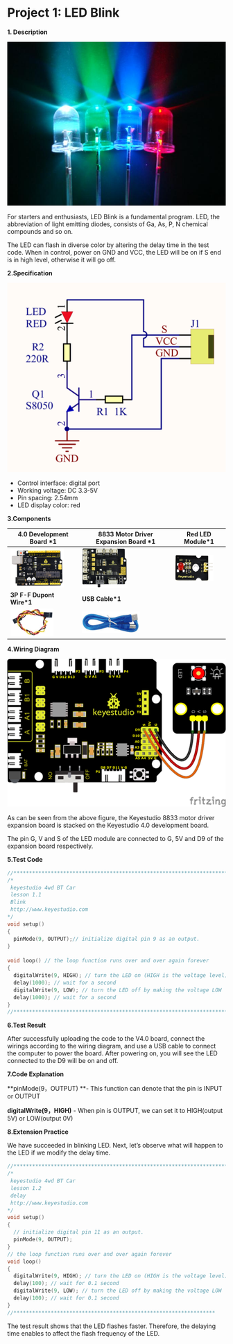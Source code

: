 # Project 1: LED Blink

**1. Description**

![](/media/7541db758dbca2c2a100b2b0227f9af4.jpeg)

For starters and enthusiasts, LED Blink is a fundamental program. LED, the abbreviation of light emitting diodes, consists of Ga, As, P, N chemical compounds and so on. 

The LED can flash in diverse color by altering the delay time in the test code. When in control, power on GND and VCC, the LED will be on if S end is in high level, otherwise it will go off.



**2.Specification**

![](/media/85b2076096371fd9ca03671602b1e5ce.png)

  - Control interface: digital port
  - Working voltage: DC 3.3-5V
  - Pin spacing: 2.54mm
  - LED display color: red



**3.Components**

| 4.0 Development Board *1                                     | 8833 Motor Driver Expansion Board *1                         | Red LED Module*1                                             |
| ------------------------------------------------------------ | ------------------------------------------------------------ | ------------------------------------------------------------ |
| ![image-20230420161853560](media/image-20230420161853560.png) | ![image-20230420161900256](media/image-20230420161900256.png) | ![image-20230420161908102](media/image-20230420161908102.png) |
| **3P F-F Dupont Wire*1**                                     | **USB Cable*1**                                              |                                                              |
| ![img](media/wps198.jpg)                                     | ![img](media/image-20230420161925613.png)                    |                                                              |

**4.Wiring Diagram**

![](/media/d29f513cc3561c7a3c3b05105e8a9ad3.png)

As can be seen from the above figure, the Keyestudio 8833 motor driver expansion board is stacked on the Keyestudio 4.0 development board. 

The pin G, V and S of the LED module are connected to G, 5V and D9 of the expansion board respectively.



**5.Test Code**

```c
//****************************************************************************
/*
 keyestudio 4wd BT Car
 lesson 1.1
 Blink
 http://www.keyestudio.com
*/
void setup()
{ 
  pinMode(9, OUTPUT);// initialize digital pin 9 as an output.
}

void loop() // the loop function runs over and over again forever
{  
  digitalWrite(9, HIGH); // turn the LED on (HIGH is the voltage level)
  delay(1000); // wait for a second
  digitalWrite(9, LOW); // turn the LED off by making the voltage LOW
  delay(1000); // wait for a second
}
//****************************************************************************
```

**6.Test Result**

After successfully uploading the code to the V4.0 board, connect the wirings according to the wiring diagram, and use a USB cable to connect the computer to power the board. After powering on, you will see the LED connected to the D9 will be on and off. 



**7.Code Explanation**

**pinMode(9，OUTPUT) **- This function can denote that the pin is INPUT or OUTPUT

**digitalWrite(9，HIGH)** - When pin is OUTPUT, we can set it to HIGH(output 5V) or LOW(output 0V)



**8.Extension Practice**

We have succeeded in blinking LED. Next, let’s observe what will happen to the LED if we modify the delay time.

```c
//****************************************************************************
/*
 keyestudio 4wd BT Car
 lesson 1.2
 delay
 http://www.keyestudio.com
*/
void setup()
{  
  // initialize digital pin 11 as an output.
  pinMode(9, OUTPUT);
}
// the loop function runs over and over again forever
void loop()
{ 
  digitalWrite(9, HIGH); // turn the LED on (HIGH is the voltage level)
  delay(100); // wait for 0.1 second
  digitalWrite(9, LOW); // turn the LED off by making the voltage LOW
  delay(100); // wait for 0.1 second
}
//*****************************************************************
```


The test result shows that the LED flashes faster. Therefore, the delaying time enables to affect the flash frequency of the LED.
